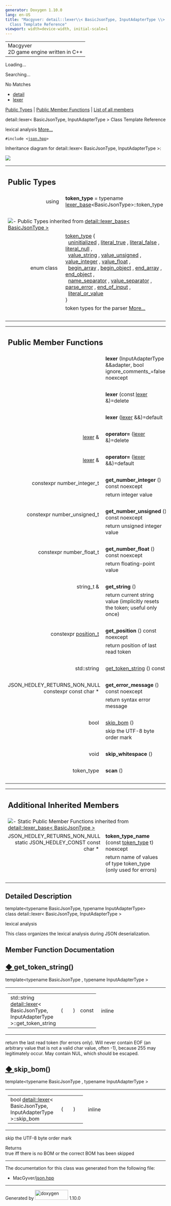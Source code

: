```yaml
---
generator: Doxygen 1.10.0
lang: en-US
title: "Macgyver: detail::lexer\\< BasicJsonType, InputAdapterType \\>
  Class Template Reference"
viewport: width=device-width, initial-scale=1
---
```


<div id="top">

<div id="titlearea">

<table data-cellspacing="0" data-cellpadding="0">
<colgroup>
<col style="width: 100%" />
</colgroup>
<tbody>
<tr id="projectrow" class="odd">
<td id="projectalign"><div id="projectname">
Macgyver
</div>
<div id="projectbrief">
2D game engine written in C++
</div></td>
</tr>
</tbody>
</table>

</div>

<div id="main-nav">

</div>

<div id="MSearchSelectWindow"
onmouseover="return searchBox.OnSearchSelectShow()"
onmouseout="return searchBox.OnSearchSelectHide()"
onkeydown="return searchBox.OnSearchSelectKey(event)">

</div>

<div id="MSearchResultsWindow">

<div id="MSearchResults">

<div class="SRPage">

<div id="SRIndex">

<div id="SRResults">

</div>

<div id="Loading" class="SRStatus">

Loading...

</div>

<div id="Searching" class="SRStatus">

Searching...

</div>

<div id="NoMatches" class="SRStatus">

No Matches

</div>

</div>

</div>

</div>

</div>

<div id="nav-path" class="navpath">

- <a href="namespacedetail.html" class="el">detail</a>
- <a href="classdetail_1_1lexer.html" class="el">lexer</a>

</div>

</div>

<div class="header">

<div class="summary">

[Public Types](#pub-types) \| [Public Member Functions](#pub-methods) \|
[List of all members](classdetail_1_1lexer-members.html)

</div>

<div class="headertitle">

<div class="title">

detail::lexer\< BasicJsonType, InputAdapterType \> Class Template
Reference

</div>

</div>

</div>

<div class="contents">

lexical analysis [More...](#details)

`#include <`<a href="json_8hpp_source.html" class="el"><code>json.hpp</code></a>`>`

<div class="dynheader">

Inheritance diagram for detail::lexer\< BasicJsonType, InputAdapterType
\>:

</div>

<div class="dyncontent">

<div class="center">

<img src="classdetail_1_1lexer.png"
usemap="#detail::lexer_3C_20BasicJsonType_2C_20InputAdapterType_20_3E_map" />

</div>

</div>

<table class="memberdecls">
<colgroup>
<col style="width: 50%" />
<col style="width: 50%" />
</colgroup>
<tbody>
<tr class="odd heading">
<td colspan="2"><h2 id="public-types" class="groupheader"><span
id="pub-types"></span> Public Types</h2></td>
</tr>
<tr id="r_a74052693c02be1a1e245295b62e5fcb6"
class="even memitem:a74052693c02be1a1e245295b62e5fcb6">
<td class="memItemLeft" style="text-align: right;"
data-valign="top"><span id="a74052693c02be1a1e245295b62e5fcb6"></span>
using </td>
<td class="memItemRight"
data-valign="bottom"><strong>token_type</strong> = typename <a
href="classdetail_1_1lexer__base.html"
class="el">lexer_base</a>&lt;BasicJsonType&gt;::token_type</td>
</tr>
<tr class="odd separator:a74052693c02be1a1e245295b62e5fcb6">
<td colspan="2" class="memSeparator"> </td>
</tr>
<tr class="even inherit_header pub_types_classdetail_1_1lexer__base">
<td colspan="2"
onclick="javascript:dynsection.toggleInherit(&#39;pub_types_classdetail_1_1lexer__base&#39;)"><img
src="closed.png" alt="-" /> Public Types inherited from <a
href="classdetail_1_1lexer__base.html" class="el">detail::lexer_base&lt;
BasicJsonType &gt;</a></td>
</tr>
<tr id="r_add65fa7a85aa15052963809fbcc04540"
class="odd memitem:add65fa7a85aa15052963809fbcc04540 inherit pub_types_classdetail_1_1lexer__base">
<td class="memItemLeft" style="text-align: right;"
data-valign="top">enum class  </td>
<td class="memItemRight" data-valign="bottom"><a
href="classdetail_1_1lexer__base.html#add65fa7a85aa15052963809fbcc04540"
class="el">token_type</a> {<br />
  <a
href="classdetail_1_1lexer__base.html#add65fa7a85aa15052963809fbcc04540a42dd1a73d072bb6bf3f494f22b15db8e"
class="el">uninitialized</a> , <a
href="classdetail_1_1lexer__base.html#add65fa7a85aa15052963809fbcc04540a85cc1a37b0aaa52de40e72f0ed4e0c0d"
class="el">literal_true</a> , <a
href="classdetail_1_1lexer__base.html#add65fa7a85aa15052963809fbcc04540afab1694b1b3937a079f4625fe0b6108b"
class="el">literal_false</a> , <a
href="classdetail_1_1lexer__base.html#add65fa7a85aa15052963809fbcc04540ab7ae4c0e46d86f884677768160b26e9e"
class="el">literal_null</a> ,<br />
  <a
href="classdetail_1_1lexer__base.html#add65fa7a85aa15052963809fbcc04540a2b490e8bf366b4cbe3ebd99b26ce15ce"
class="el">value_string</a> , <a
href="classdetail_1_1lexer__base.html#add65fa7a85aa15052963809fbcc04540aaf1f040fcd2f674d2e5893d7a731078f"
class="el">value_unsigned</a> , <a
href="classdetail_1_1lexer__base.html#add65fa7a85aa15052963809fbcc04540a5064b6655d88a50ae16665cf7751c0ee"
class="el">value_integer</a> , <a
href="classdetail_1_1lexer__base.html#add65fa7a85aa15052963809fbcc04540a0d2671a6f81efb91e77f6ac3bdb11443"
class="el">value_float</a> ,<br />
  <a
href="classdetail_1_1lexer__base.html#add65fa7a85aa15052963809fbcc04540a16c226b4425b68560fea322b46dabe01"
class="el">begin_array</a> , <a
href="classdetail_1_1lexer__base.html#add65fa7a85aa15052963809fbcc04540a9a9ffd53b6869d4eca271b1ed5b57fe8"
class="el">begin_object</a> , <a
href="classdetail_1_1lexer__base.html#add65fa7a85aa15052963809fbcc04540a2f3e68e7f111a1e5c7728742b3ca2b7f"
class="el">end_array</a> , <a
href="classdetail_1_1lexer__base.html#add65fa7a85aa15052963809fbcc04540a7d5b4427866814de4d8f132721d59c87"
class="el">end_object</a> ,<br />
  <a
href="classdetail_1_1lexer__base.html#add65fa7a85aa15052963809fbcc04540acc3c64f8ae08c00de1b33f19a4d2913a"
class="el">name_separator</a> , <a
href="classdetail_1_1lexer__base.html#add65fa7a85aa15052963809fbcc04540a745373036100d7392ad62c617cab59af"
class="el">value_separator</a> , <a
href="classdetail_1_1lexer__base.html#add65fa7a85aa15052963809fbcc04540a456e19aeafa334241c7ff3f589547f9d"
class="el">parse_error</a> , <a
href="classdetail_1_1lexer__base.html#add65fa7a85aa15052963809fbcc04540aca11f56dd477c09e06583dbdcda0985f"
class="el">end_of_input</a> ,<br />
  <a
href="classdetail_1_1lexer__base.html#add65fa7a85aa15052963809fbcc04540ad2a8e6f6721cccec0b466301dd9495a5"
class="el">literal_or_value</a><br />
}</td>
</tr>
<tr class="even memdesc:add65fa7a85aa15052963809fbcc04540">
<td class="mdescLeft"> </td>
<td class="mdescRight">token types for the parser <a
href="classdetail_1_1lexer__base.html#add65fa7a85aa15052963809fbcc04540">More...</a><br />
</td>
</tr>
<tr
class="odd separator:add65fa7a85aa15052963809fbcc04540 inherit pub_types_classdetail_1_1lexer__base">
<td colspan="2" class="memSeparator"> </td>
</tr>
</tbody>
</table>

<table class="memberdecls">
<colgroup>
<col style="width: 50%" />
<col style="width: 50%" />
</colgroup>
<tbody>
<tr class="odd heading">
<td colspan="2"><h2 id="public-member-functions"
class="groupheader"><span id="pub-methods"></span> Public Member
Functions</h2></td>
</tr>
<tr id="r_a384af885c37d58c963b902008c279fd6"
class="even memitem:a384af885c37d58c963b902008c279fd6">
<td class="memItemLeft" style="text-align: right;"
data-valign="top"><span id="a384af885c37d58c963b902008c279fd6"></span>
 </td>
<td class="memItemRight" data-valign="bottom"><strong>lexer</strong>
(InputAdapterType &amp;&amp;adapter, bool ignore_comments_=false)
noexcept</td>
</tr>
<tr class="odd separator:a384af885c37d58c963b902008c279fd6">
<td colspan="2" class="memSeparator"> </td>
</tr>
<tr id="r_a963dce44c9d66c9a7c9d3206e1cff2ed"
class="even memitem:a963dce44c9d66c9a7c9d3206e1cff2ed">
<td class="memItemLeft" style="text-align: right;"
data-valign="top"><span id="a963dce44c9d66c9a7c9d3206e1cff2ed"></span>
 </td>
<td class="memItemRight" data-valign="bottom"><strong>lexer</strong>
(const <a href="classdetail_1_1lexer.html" class="el">lexer</a>
&amp;)=delete</td>
</tr>
<tr class="odd separator:a963dce44c9d66c9a7c9d3206e1cff2ed">
<td colspan="2" class="memSeparator"> </td>
</tr>
<tr id="r_a79ce2eb7f127977f1d2499a1f10aa262"
class="even memitem:a79ce2eb7f127977f1d2499a1f10aa262">
<td class="memItemLeft" style="text-align: right;"
data-valign="top"><span id="a79ce2eb7f127977f1d2499a1f10aa262"></span>
 </td>
<td class="memItemRight" data-valign="bottom"><strong>lexer</strong> (<a
href="classdetail_1_1lexer.html" class="el">lexer</a>
&amp;&amp;)=default</td>
</tr>
<tr class="odd separator:a79ce2eb7f127977f1d2499a1f10aa262">
<td colspan="2" class="memSeparator"> </td>
</tr>
<tr id="r_aa64ea2cdf34301e5d1280de82750cd83"
class="even memitem:aa64ea2cdf34301e5d1280de82750cd83">
<td class="memItemLeft" style="text-align: right;"
data-valign="top"><span id="aa64ea2cdf34301e5d1280de82750cd83"></span>
<a href="classdetail_1_1lexer.html" class="el">lexer</a> &amp; </td>
<td class="memItemRight" data-valign="bottom"><strong>operator=</strong>
(<a href="classdetail_1_1lexer.html" class="el">lexer</a>
&amp;)=delete</td>
</tr>
<tr class="odd separator:aa64ea2cdf34301e5d1280de82750cd83">
<td colspan="2" class="memSeparator"> </td>
</tr>
<tr id="r_a8436bd7b1296151e8555c6f2b7bd2b2a"
class="even memitem:a8436bd7b1296151e8555c6f2b7bd2b2a">
<td class="memItemLeft" style="text-align: right;"
data-valign="top"><span id="a8436bd7b1296151e8555c6f2b7bd2b2a"></span>
<a href="classdetail_1_1lexer.html" class="el">lexer</a> &amp; </td>
<td class="memItemRight" data-valign="bottom"><strong>operator=</strong>
(<a href="classdetail_1_1lexer.html" class="el">lexer</a>
&amp;&amp;)=default</td>
</tr>
<tr class="odd separator:a8436bd7b1296151e8555c6f2b7bd2b2a">
<td colspan="2" class="memSeparator"> </td>
</tr>
<tr id="r_a4227de7d0382fb4d3e18b119f0cc87d7"
class="even memitem:a4227de7d0382fb4d3e18b119f0cc87d7">
<td class="memItemLeft" style="text-align: right;"
data-valign="top"><span id="a4227de7d0382fb4d3e18b119f0cc87d7"></span>
constexpr number_integer_t </td>
<td class="memItemRight"
data-valign="bottom"><strong>get_number_integer</strong> () const
noexcept</td>
</tr>
<tr class="odd memdesc:a4227de7d0382fb4d3e18b119f0cc87d7">
<td class="mdescLeft"> </td>
<td class="mdescRight">return integer value<br />
</td>
</tr>
<tr class="even separator:a4227de7d0382fb4d3e18b119f0cc87d7">
<td colspan="2" class="memSeparator"> </td>
</tr>
<tr id="r_a65495d5d60a279adb009efa728708441"
class="odd memitem:a65495d5d60a279adb009efa728708441">
<td class="memItemLeft" style="text-align: right;"
data-valign="top"><span id="a65495d5d60a279adb009efa728708441"></span>
constexpr number_unsigned_t </td>
<td class="memItemRight"
data-valign="bottom"><strong>get_number_unsigned</strong> () const
noexcept</td>
</tr>
<tr class="even memdesc:a65495d5d60a279adb009efa728708441">
<td class="mdescLeft"> </td>
<td class="mdescRight">return unsigned integer value<br />
</td>
</tr>
<tr class="odd separator:a65495d5d60a279adb009efa728708441">
<td colspan="2" class="memSeparator"> </td>
</tr>
<tr id="r_af2e903d32a7e3705c66539ea1e30ce59"
class="even memitem:af2e903d32a7e3705c66539ea1e30ce59">
<td class="memItemLeft" style="text-align: right;"
data-valign="top"><span id="af2e903d32a7e3705c66539ea1e30ce59"></span>
constexpr number_float_t </td>
<td class="memItemRight"
data-valign="bottom"><strong>get_number_float</strong> () const
noexcept</td>
</tr>
<tr class="odd memdesc:af2e903d32a7e3705c66539ea1e30ce59">
<td class="mdescLeft"> </td>
<td class="mdescRight">return floating-point value<br />
</td>
</tr>
<tr class="even separator:af2e903d32a7e3705c66539ea1e30ce59">
<td colspan="2" class="memSeparator"> </td>
</tr>
<tr id="r_aae63a63a83ae7e7bd5dc1a83669ba281"
class="odd memitem:aae63a63a83ae7e7bd5dc1a83669ba281">
<td class="memItemLeft" style="text-align: right;"
data-valign="top"><span id="aae63a63a83ae7e7bd5dc1a83669ba281"></span>
string_t &amp; </td>
<td class="memItemRight"
data-valign="bottom"><strong>get_string</strong> ()</td>
</tr>
<tr class="even memdesc:aae63a63a83ae7e7bd5dc1a83669ba281">
<td class="mdescLeft"> </td>
<td class="mdescRight">return current string value (implicitly resets
the token; useful only once)<br />
</td>
</tr>
<tr class="odd separator:aae63a63a83ae7e7bd5dc1a83669ba281">
<td colspan="2" class="memSeparator"> </td>
</tr>
<tr id="r_a569266654a88a2dc6f0e9a587067fc9d"
class="even memitem:a569266654a88a2dc6f0e9a587067fc9d">
<td class="memItemLeft" style="text-align: right;"
data-valign="top"><span id="a569266654a88a2dc6f0e9a587067fc9d"></span>
constexpr <a href="structdetail_1_1position__t.html"
class="el">position_t</a> </td>
<td class="memItemRight"
data-valign="bottom"><strong>get_position</strong> () const
noexcept</td>
</tr>
<tr class="odd memdesc:a569266654a88a2dc6f0e9a587067fc9d">
<td class="mdescLeft"> </td>
<td class="mdescRight">return position of last read token<br />
</td>
</tr>
<tr class="even separator:a569266654a88a2dc6f0e9a587067fc9d">
<td colspan="2" class="memSeparator"> </td>
</tr>
<tr id="r_a41481d87dc1bcaaf532f529fbc0e690b"
class="odd memitem:a41481d87dc1bcaaf532f529fbc0e690b">
<td class="memItemLeft" style="text-align: right;"
data-valign="top">std::string </td>
<td class="memItemRight" data-valign="bottom"><a
href="#a41481d87dc1bcaaf532f529fbc0e690b"
class="el">get_token_string</a> () const</td>
</tr>
<tr class="even separator:a41481d87dc1bcaaf532f529fbc0e690b">
<td colspan="2" class="memSeparator"> </td>
</tr>
<tr id="r_a412c108d8b931630d54e42fbbf764fc4"
class="odd memitem:a412c108d8b931630d54e42fbbf764fc4">
<td class="memItemLeft" style="text-align: right;"
data-valign="top"><span id="a412c108d8b931630d54e42fbbf764fc4"></span>
JSON_HEDLEY_RETURNS_NON_NULL constexpr const char * </td>
<td class="memItemRight"
data-valign="bottom"><strong>get_error_message</strong> () const
noexcept</td>
</tr>
<tr class="even memdesc:a412c108d8b931630d54e42fbbf764fc4">
<td class="mdescLeft"> </td>
<td class="mdescRight">return syntax error message<br />
</td>
</tr>
<tr class="odd separator:a412c108d8b931630d54e42fbbf764fc4">
<td colspan="2" class="memSeparator"> </td>
</tr>
<tr id="r_a04ae0c7807a761f4162ff42290be5490"
class="even memitem:a04ae0c7807a761f4162ff42290be5490">
<td class="memItemLeft" style="text-align: right;"
data-valign="top">bool </td>
<td class="memItemRight" data-valign="bottom"><a
href="#a04ae0c7807a761f4162ff42290be5490" class="el">skip_bom</a>
()</td>
</tr>
<tr class="odd memdesc:a04ae0c7807a761f4162ff42290be5490">
<td class="mdescLeft"> </td>
<td class="mdescRight">skip the UTF-8 byte order mark<br />
</td>
</tr>
<tr class="even separator:a04ae0c7807a761f4162ff42290be5490">
<td colspan="2" class="memSeparator"> </td>
</tr>
<tr id="r_a230468eb9130a7173e0636fc1fc5606b"
class="odd memitem:a230468eb9130a7173e0636fc1fc5606b">
<td class="memItemLeft" style="text-align: right;"
data-valign="top"><span id="a230468eb9130a7173e0636fc1fc5606b"></span>
void </td>
<td class="memItemRight"
data-valign="bottom"><strong>skip_whitespace</strong> ()</td>
</tr>
<tr class="even separator:a230468eb9130a7173e0636fc1fc5606b">
<td colspan="2" class="memSeparator"> </td>
</tr>
<tr id="r_a6497d12a0c35b355b3e22da69d6819f9"
class="odd memitem:a6497d12a0c35b355b3e22da69d6819f9">
<td class="memItemLeft" style="text-align: right;"
data-valign="top"><span id="a6497d12a0c35b355b3e22da69d6819f9"></span>
token_type </td>
<td class="memItemRight" data-valign="bottom"><strong>scan</strong>
()</td>
</tr>
<tr class="even separator:a6497d12a0c35b355b3e22da69d6819f9">
<td colspan="2" class="memSeparator"> </td>
</tr>
</tbody>
</table>

<table class="memberdecls">
<colgroup>
<col style="width: 50%" />
<col style="width: 50%" />
</colgroup>
<tbody>
<tr class="odd heading">
<td colspan="2"><h2 id="additional-inherited-members"
class="groupheader"><span id="inherited"></span> Additional Inherited
Members</h2></td>
</tr>
<tr
class="even inherit_header pub_static_methods_classdetail_1_1lexer__base">
<td colspan="2"
onclick="javascript:dynsection.toggleInherit(&#39;pub_static_methods_classdetail_1_1lexer__base&#39;)"><img
src="closed.png" alt="-" /> Static Public Member Functions inherited
from <a href="classdetail_1_1lexer__base.html"
class="el">detail::lexer_base&lt; BasicJsonType &gt;</a></td>
</tr>
<tr id="r_aadef66e89ad828e5f69479c85887fa6d"
class="odd memitem:aadef66e89ad828e5f69479c85887fa6d inherit pub_static_methods_classdetail_1_1lexer__base">
<td class="memItemLeft" style="text-align: right;"
data-valign="top">JSON_HEDLEY_RETURNS_NON_NULL static JSON_HEDLEY_CONST
const char * </td>
<td class="memItemRight"
data-valign="bottom"><strong>token_type_name</strong> (const <a
href="classdetail_1_1lexer__base.html#add65fa7a85aa15052963809fbcc04540"
class="el">token_type</a> t) noexcept</td>
</tr>
<tr
class="even memdesc:aadef66e89ad828e5f69479c85887fa6d inherit pub_static_methods_classdetail_1_1lexer__base">
<td class="mdescLeft"> </td>
<td class="mdescRight">return name of values of type token_type (only
used for errors)<br />
</td>
</tr>
<tr
class="odd separator:aadef66e89ad828e5f69479c85887fa6d inherit pub_static_methods_classdetail_1_1lexer__base">
<td colspan="2" class="memSeparator"> </td>
</tr>
</tbody>
</table>

<span id="details"></span>

## Detailed Description

<div class="textblock">

<div class="compoundTemplParams">

template\<typename BasicJsonType, typename InputAdapterType\>  
class detail::lexer\< BasicJsonType, InputAdapterType \>

</div>

lexical analysis

This class organizes the lexical analysis during JSON deserialization.

</div>

## Member Function Documentation

<span id="a41481d87dc1bcaaf532f529fbc0e690b"></span>

## <span class="permalink">[◆ ](#a41481d87dc1bcaaf532f529fbc0e690b)</span>get_token_string()

<div class="memitem">

<div class="memproto">

<div class="memtemplate">

template\<typename BasicJsonType , typename InputAdapterType \>

</div>

<table class="mlabels">
<colgroup>
<col style="width: 50%" />
<col style="width: 50%" />
</colgroup>
<tbody>
<tr class="odd">
<td class="mlabels-left"><table class="memname">
<tbody>
<tr class="odd">
<td class="memname">std::string <a href="classdetail_1_1lexer.html"
class="el">detail::lexer</a>&lt; BasicJsonType, InputAdapterType
&gt;::get_token_string</td>
<td>(</td>
<td class="paramname"><span class="paramname"></span></td>
<td>)</td>
<td>const</td>
</tr>
</tbody>
</table></td>
<td class="mlabels-right"><span class="mlabels"><span
class="mlabel">inline</span></span></td>
</tr>
</tbody>
</table>

</div>

<div class="memdoc">

return the last read token (for errors only). Will never contain EOF (an
arbitrary value that is not a valid char value, often -1), because 255
may legitimately occur. May contain NUL, which should be escaped.

</div>

</div>

<span id="a04ae0c7807a761f4162ff42290be5490"></span>

## <span class="permalink">[◆ ](#a04ae0c7807a761f4162ff42290be5490)</span>skip_bom()

<div class="memitem">

<div class="memproto">

<div class="memtemplate">

template\<typename BasicJsonType , typename InputAdapterType \>

</div>

<table class="mlabels">
<colgroup>
<col style="width: 50%" />
<col style="width: 50%" />
</colgroup>
<tbody>
<tr class="odd">
<td class="mlabels-left"><table class="memname">
<tbody>
<tr class="odd">
<td class="memname">bool <a href="classdetail_1_1lexer.html"
class="el">detail::lexer</a>&lt; BasicJsonType, InputAdapterType
&gt;::skip_bom</td>
<td>(</td>
<td class="paramname"><span class="paramname"></span></td>
<td>)</td>
<td></td>
</tr>
</tbody>
</table></td>
<td class="mlabels-right"><span class="mlabels"><span
class="mlabel">inline</span></span></td>
</tr>
</tbody>
</table>

</div>

<div class="memdoc">

skip the UTF-8 byte order mark

Returns  
true iff there is no BOM or the correct BOM has been skipped

</div>

</div>

------------------------------------------------------------------------

The documentation for this class was generated from the following file:

- MacGyver/<a href="json_8hpp_source.html" class="el">json.hpp</a>

</div>

------------------------------------------------------------------------

<span class="small">Generated
by [<img src="doxygen.svg" class="footer" width="104" height="31"
alt="doxygen" />](https://www.doxygen.org/index.html) 1.10.0</span>
